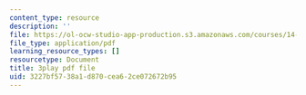 ```yaml
---
content_type: resource
description: ''
file: https://ol-ocw-studio-app-production.s3.amazonaws.com/courses/14-01-principles-of-microeconomics-fall-2018/3227bf5738a1d870cea62ce072672b95_RnN2rgCrIzs.pdf
file_type: application/pdf
learning_resource_types: []
resourcetype: Document
title: 3play pdf file
uid: 3227bf57-38a1-d870-cea6-2ce072672b95
---
```

